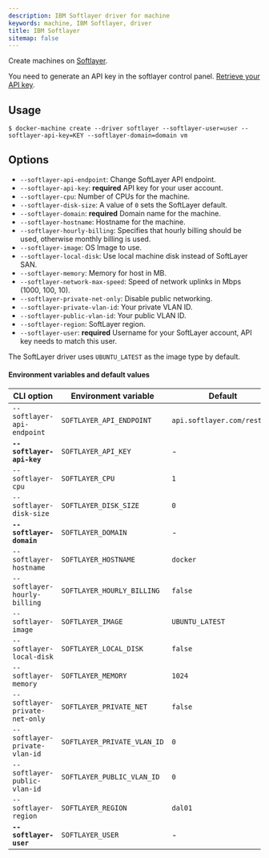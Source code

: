 ```yaml
---
description: IBM Softlayer driver for machine
keywords: machine, IBM Softlayer, driver
title: IBM Softlayer
sitemap: false
---
```


Create machines on [Softlayer](http://softlayer.com).

You need to generate an API key in the softlayer control panel.
[Retrieve your API key](http://knowledgelayer.softlayer.com/procedure/retrieve-your-api-key).

## Usage

    $ docker-machine create --driver softlayer --softlayer-user=user --softlayer-api-key=KEY --softlayer-domain=domain vm

## Options

-   `--softlayer-api-endpoint`: Change SoftLayer API endpoint.
-   `--softlayer-api-key`: **required** API key for your user account.
-   `--softlayer-cpu`: Number of CPUs for the machine.
-   `--softlayer-disk-size`: A value of `0` sets the SoftLayer default.
-   `--softlayer-domain`: **required** Domain name for the machine.
-   `--softlayer-hostname`: Hostname for the machine.
-   `--softlayer-hourly-billing`: Specifies that hourly billing should be used, otherwise monthly billing is used.
-   `--softlayer-image`: OS Image to use.
-   `--softlayer-local-disk`: Use local machine disk instead of SoftLayer SAN.
-   `--softlayer-memory`: Memory for host in MB.
-   `--softlayer-network-max-speed`: Speed of network uplinks in Mbps (1000, 100, 10).
-   `--softlayer-private-net-only`: Disable public networking.
-   `--softlayer-private-vlan-id`: Your private VLAN ID.
-   `--softlayer-public-vlan-id`: Your public VLAN ID.
-   `--softlayer-region`: SoftLayer region.
-   `--softlayer-user`: **required** Username for your SoftLayer account, API key needs to match this user.

The SoftLayer driver uses `UBUNTU_LATEST` as the image type by default.

#### Environment variables and default values

| CLI option                     | Environment variable        | Default                     |
| ------------------------------ | --------------------------- | --------------------------- |
| `--softlayer-api-endpoint`     | `SOFTLAYER_API_ENDPOINT`    | `api.softlayer.com/rest/v3` |
| **`--softlayer-api-key`**      | `SOFTLAYER_API_KEY`         | -                           |
| `--softlayer-cpu`              | `SOFTLAYER_CPU`             | `1`                         |
| `--softlayer-disk-size`        | `SOFTLAYER_DISK_SIZE`       | `0`                         |
| **`--softlayer-domain`**       | `SOFTLAYER_DOMAIN`          | -                           |
| `--softlayer-hostname`         | `SOFTLAYER_HOSTNAME`        | `docker`                    |
| `--softlayer-hourly-billing`   | `SOFTLAYER_HOURLY_BILLING`  | `false`                     |
| `--softlayer-image`            | `SOFTLAYER_IMAGE`           | `UBUNTU_LATEST`             |
| `--softlayer-local-disk`       | `SOFTLAYER_LOCAL_DISK`      | `false`                     |
| `--softlayer-memory`           | `SOFTLAYER_MEMORY`          | `1024`                      |
| `--softlayer-private-net-only` | `SOFTLAYER_PRIVATE_NET`     | `false`                     |
| `--softlayer-private-vlan-id`  | `SOFTLAYER_PRIVATE_VLAN_ID` | `0`                         |
| `--softlayer-public-vlan-id`   | `SOFTLAYER_PUBLIC_VLAN_ID`  | `0`                         |
| `--softlayer-region`           | `SOFTLAYER_REGION`          | `dal01`                     |
| **`--softlayer-user`**         | `SOFTLAYER_USER`            | -                           |
